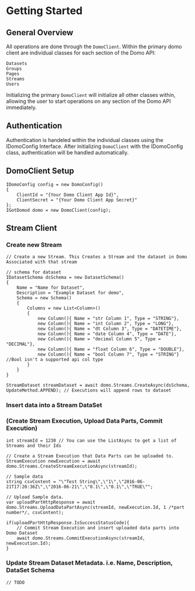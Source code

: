 # Getting Started

## General Overview

All operations are done through the `DomoClient`. Within the primary domo client are individual classes for each section of the Domo API:
```Csharp
Datasets
Groups
Pages
Streams
Users
```
Initializing the primary `DomoClient` will initialize all other classes within, allowing the user to start operations on any section of the Domo API immediately. 

## Authentication
Authentication is handeled within the individual classes using the IDomoConfig Interface. After initializing `DomoClient` with the IDomoConfig class, authentication will be handled automatically.

## DomoClient Setup
```Csharp
IDomoConfig config = new DomoConfig()
{
    ClientId = "{Your Domo Client App Id}",
    ClientSecret = "{Your Domo Client App Secret}"
};
IGotDomod domo = new DomoClient(config);
```

## Stream Client

### Create new Stream
```Csharp
// Create a new Stream. This Creates a Stream and the dataset in Domo Associated with that stream

// schema for dataset
IDatasetSchema dsSchema = new DatasetSchema() 
{
    Name = "Name for Dataset",
    Description = "Example Dataset for demo",
    Schema = new Schema()
    {
        Columns = new List<Column>()
        {
            new Column(){ Name = "str Column 1", Type = "STRING"},
            new Column(){ Name = "int Column 2", Type = "LONG"},
            new Column(){ Name = "dt Column 3", Type = "DATETIME"},
            new Column(){ Name = "date Column 4", Type = "DATE"},
            new Column(){ Name = "decimal Column 5", Type = "DECIMAL"},
            new Column(){ Name = "float Column 6", Type = "DOUBLE"},
            new Column(){ Name = "bool Column 7", Type = "STRING"} //Bool isn't a supported api col type
        }
    }
}

StreamDataset streamDataset = await domo.Streams.CreateAsync(dsSchema, UpdateMethod.APPEND); // Executions will append rows to dataset
```

### Insert data into a Stream DataSet 
### (Create Stream Execution, Upload Data Parts, Commit Execution)
```Csharp
int streamId = 1230 // You can use the ListAsync to get a list of Streams and their Ids

// Create a Stream Execution that Data Parts can be uploaded to.
StreamExecution newExecution = await domo.Streams.CreateStreamExecutionAsync(streamId);

// Sample data
string csvContent = "\"Test String\",\"1\",\"2016-06-21T17:20:36Z\",\"2016-06-21\",\"0.1\",\"0.1\",\"TRUE\"";

// Upload Sample data.
var uploadPartHttpResponse = await domo.Streams.UploadDataPartAsync(streamId, newExecution.Id, 1 /*part number*/, csvContent);

if(uploadPartHttpResponse.IsSuccessStatusCode){
    // Commit Stream Execution and insert uploaded data parts into Domo Dataset
    await domo.Streams.CommitExecutionAsync(streamId, newExecution.Id); 
}
```

### Update Stream Dataset Metadata. i.e. Name, Description, DataSet Schema
```Csharp
// TODO
```
